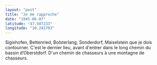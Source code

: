 ```yaml
---
layout: "post"
title: "Je me rapproche"
date: "1945-06-07"
latitude: "47.507233"
longitude: "10.241793"
---
```


Sigishofen, Bettenried, Bolsterlang, Sonderdorf, Maiselstein que je dois contourner. C'est le dernier lieu, avant d'entrer dans le long chemin du bassin d’Oberstdorf. D'un chemin de chasseurs à une montagne de chasseurs.


<div class="histoire"></div>

<div class="commentaire"></div>